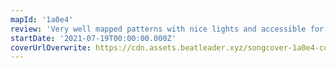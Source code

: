 ```yaml
---
mapId: '1a0e4'
review: 'Very well mapped patterns with nice lights and accessible for a wide range of players, what more do you need?'
startDate: '2021-07-19T00:00:00.000Z'
coverUrlOverwrite: https://cdn.assets.beatleader.xyz/songcover-1a0e4-cover.jpg
---
```

